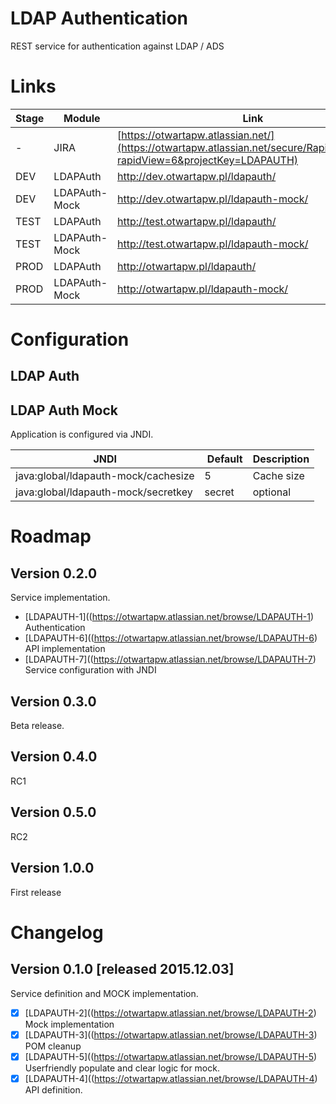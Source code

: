 # LDAP Authentication
REST service for authentication against LDAP / ADS


# Links
| Stage | Module  | Link  |
| -------------| ------------- | ------------- |
| - | JIRA | [https://otwartapw.atlassian.net/](https://otwartapw.atlassian.net/secure/RapidBoard.jspa?rapidView=6&projectKey=LDAPAUTH)  |
| DEV | LDAPAuth | http://dev.otwartapw.pl/ldapauth/  |
| DEV | LDAPAuth-Mock | http://dev.otwartapw.pl/ldapauth-mock/  |
| TEST | LDAPAuth | http://test.otwartapw.pl/ldapauth/  |
| TEST | LDAPAuth-Mock | http://test.otwartapw.pl/ldapauth-mock/  |
| PROD | LDAPAuth | http://otwartapw.pl/ldapauth/  |
| PROD | LDAPAuth-Mock | http://otwartapw.pl/ldapauth-mock/  |


# Configuration

## LDAP Auth

## LDAP Auth Mock
Application is configured via JNDI.

| JNDI | Default  | Description  |
| -------------| ------------- | ------------- |
| java:global/ldapauth-mock/cachesize | 5 | Cache size |
| java:global/ldapauth-mock/secretkey | secret | optional |

# Roadmap

## Version 0.2.0
Service implementation.
* [LDAPAUTH-1]((https://otwartapw.atlassian.net/browse/LDAPAUTH-1) Authentication
* [LDAPAUTH-6]((https://otwartapw.atlassian.net/browse/LDAPAUTH-6) API implementation
* [LDAPAUTH-7]((https://otwartapw.atlassian.net/browse/LDAPAUTH-7) Service configuration with JNDI


## Version 0.3.0
Beta release.

## Version 0.4.0
RC1  

## Version 0.5.0
RC2  


## Version 1.0.0
First release


# Changelog

## Version 0.1.0 [released 2015.12.03]
Service definition and MOCK implementation.
* [x] [LDAPAUTH-2]((https://otwartapw.atlassian.net/browse/LDAPAUTH-2) Mock implementation
* [x] [LDAPAUTH-3]((https://otwartapw.atlassian.net/browse/LDAPAUTH-3) POM cleanup
* [x] [LDAPAUTH-5]((https://otwartapw.atlassian.net/browse/LDAPAUTH-5) Userfriendly populate and clear logic for mock.
* [x] [LDAPAUTH-4]((https://otwartapw.atlassian.net/browse/LDAPAUTH-4) API definition.
